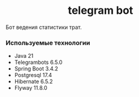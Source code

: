 <h1 align="center">telegram bot</h1>
Бот ведения статистики трат.

<h3 align="left">Используемые технологии</h3>

- Java 21
- Telegrambots 6.5.0
- Spring Boot 3.4.2
- Postgresql 17.4
- Hibernate 6.5.2
- Flyway 11.8.0
